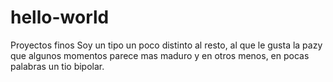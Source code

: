 # hello-world
Proyectos finos
Soy un tipo un poco distinto al resto, al que le gusta la pazy que algunos momentos parece mas maduro y en otros menos, en pocas palabras un tio bipolar.
